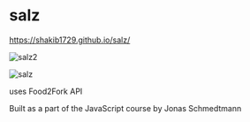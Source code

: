 # salz

https://shakib1729.github.io/salz/

![salz2](https://user-images.githubusercontent.com/39847281/42642403-70abe560-8614-11e8-97b3-cb417ed45ff7.JPG)

![salz](https://user-images.githubusercontent.com/39847281/43388267-504ed142-9406-11e8-9042-2d803a237972.JPG)

uses Food2Fork API

Built as a part of the JavaScript course by Jonas Schmedtmann
